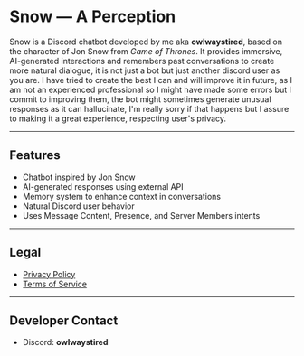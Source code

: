 # Snow — A Perception

Snow is a Discord chatbot developed by me aka **owlwaystired**, based on the character of Jon Snow from *Game of Thrones*. It provides immersive, AI-generated interactions and remembers past conversations to create more natural dialogue, it is not just a bot but just another discord user as you are. I have tried to create the best I can and will improve it in future, as I am not an experienced professional so I might have made some errors but I commit to improving them, the bot might sometimes generate unusual responses as it can hallucinate, I'm really sorry if that happens but I assure to making it a great experience, respecting user's privacy.

---

## Features

- Chatbot inspired by Jon Snow
- AI-generated responses using external API
- Memory system to enhance context in conversations
- Natural Discord user behavior
- Uses Message Content, Presence, and Server Members intents

---

## Legal

- [Privacy Policy](./privacy-policy.md)
- [Terms of Service](./terms-of-service.html)

---

## Developer Contact

- Discord: **owlwaystired**
